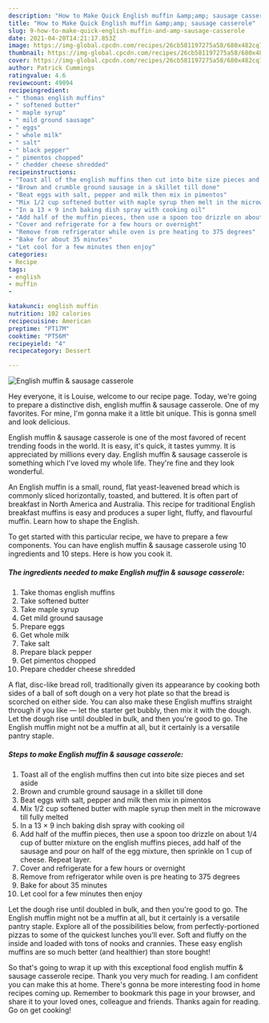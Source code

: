 ```yaml
---
description: "How to Make Quick English muffin &amp;amp; sausage casserole"
title: "How to Make Quick English muffin &amp;amp; sausage casserole"
slug: 9-how-to-make-quick-english-muffin-and-amp-sausage-casserole
date: 2021-04-20T14:21:17.853Z
image: https://img-global.cpcdn.com/recipes/26cb581197275a58/680x482cq70/english-muffin-sausage-casserole-recipe-main-photo.jpg
thumbnail: https://img-global.cpcdn.com/recipes/26cb581197275a58/680x482cq70/english-muffin-sausage-casserole-recipe-main-photo.jpg
cover: https://img-global.cpcdn.com/recipes/26cb581197275a58/680x482cq70/english-muffin-sausage-casserole-recipe-main-photo.jpg
author: Patrick Cummings
ratingvalue: 4.6
reviewcount: 49094
recipeingredient:
- " thomas english muffins"
- " softened butter"
- " maple syrup"
- " mild ground sausage"
- " eggs"
- " whole milk"
- " salt"
- " black pepper"
- " pimentos chopped"
- " chedder cheese shredded"
recipeinstructions:
- "Toast all of the english muffins then cut into bite size pieces and set aside"
- "Brown and crumble ground sausage in a skillet till done"
- "Beat eggs with salt, pepper and milk then mix in pimentos"
- "Mix 1/2 cup softened butter with maple syrup then melt in the microwave till fully melted"
- "In a 13 × 9 inch baking dish spray with cooking oil"
- "Add half of the muffin pieces, then use a spoon too drizzle on about 1/4 cup of butter mixture on the english muffins pieces, add half of the sausage and pour on half of the egg mixture, then sprinkle on 1 cup of cheese. Repeat layer."
- "Cover and refrigerate for a few hours or overnight"
- "Remove from refrigerator while oven is pre heating to 375 degrees"
- "Bake for about 35 minutes"
- "Let cool for a few minutes then enjoy"
categories:
- Recipe
tags:
- english
- muffin
- 

katakunci: english muffin  
nutrition: 102 calories
recipecuisine: American
preptime: "PT17M"
cooktime: "PT56M"
recipeyield: "4"
recipecategory: Dessert

---
```



![English muffin &amp; sausage casserole](https://img-global.cpcdn.com/recipes/26cb581197275a58/680x482cq70/english-muffin-sausage-casserole-recipe-main-photo.jpg)

Hey everyone, it is Louise, welcome to our recipe page. Today, we're going to prepare a distinctive dish, english muffin &amp; sausage casserole. One of my favorites. For mine, I'm gonna make it a little bit unique. This is gonna smell and look delicious.

English muffin &amp; sausage casserole is one of the most favored of recent trending foods in the world. It is easy, it's quick, it tastes yummy. It is appreciated by millions every day. English muffin &amp; sausage casserole is something which I've loved my whole life. They're fine and they look wonderful.

An English muffin is a small, round, flat yeast-leavened bread which is commonly sliced horizontally, toasted, and buttered. It is often part of breakfast in North America and Australia. This recipe for traditional English breakfast muffins is easy and produces a super light, fluffy, and flavourful muffin. Learn how to shape the English.


To get started with this particular recipe, we have to prepare a few components. You can have english muffin &amp; sausage casserole using 10 ingredients and 10 steps. Here is how you cook it.

<!--inarticleads1-->

##### The ingredients needed to make English muffin &amp; sausage casserole:

1. Take  thomas english muffins
1. Take  softened butter
1. Take  maple syrup
1. Get  mild ground sausage
1. Prepare  eggs
1. Get  whole milk
1. Take  salt
1. Prepare  black pepper
1. Get  pimentos chopped
1. Prepare  chedder cheese shredded


A flat, disc-like bread roll, traditionally given its appearance by cooking both sides of a ball of soft dough on a very hot plate so that the bread is scorched on either side. You can also make these English muffins straight through if you like — let the starter get bubbly, then mix it with the dough. Let the dough rise until doubled in bulk, and then you&#39;re good to go. The English muffin might not be a muffin at all, but it certainly is a versatile pantry staple. 

<!--inarticleads2-->

##### Steps to make English muffin &amp; sausage casserole:

1. Toast all of the english muffins then cut into bite size pieces and set aside
1. Brown and crumble ground sausage in a skillet till done
1. Beat eggs with salt, pepper and milk then mix in pimentos
1. Mix 1/2 cup softened butter with maple syrup then melt in the microwave till fully melted
1. In a 13 × 9 inch baking dish spray with cooking oil
1. Add half of the muffin pieces, then use a spoon too drizzle on about 1/4 cup of butter mixture on the english muffins pieces, add half of the sausage and pour on half of the egg mixture, then sprinkle on 1 cup of cheese. Repeat layer.
1. Cover and refrigerate for a few hours or overnight
1. Remove from refrigerator while oven is pre heating to 375 degrees
1. Bake for about 35 minutes
1. Let cool for a few minutes then enjoy


Let the dough rise until doubled in bulk, and then you&#39;re good to go. The English muffin might not be a muffin at all, but it certainly is a versatile pantry staple. Explore all of the possibilities below, from perfectly-portioned pizzas to some of the quickest lunches you&#39;ll ever. Soft and fluffy on the inside and loaded with tons of nooks and crannies. These easy english muffins are so much better (and healthier) than store bought! 

So that's going to wrap it up with this exceptional food english muffin &amp; sausage casserole recipe. Thank you very much for reading. I am confident you can make this at home. There's gonna be more interesting food in home recipes coming up. Remember to bookmark this page in your browser, and share it to your loved ones, colleague and friends. Thanks again for reading. Go on get cooking!
